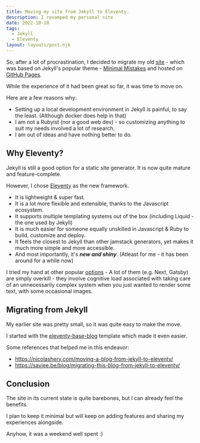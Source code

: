 ```yaml
---
title: Moving my site from Jekyll to Eleventy.
description: I revamped my personal site
date: 2022-10-10
tags:
  - Jekyll
  - Eleventy
layout: layouts/post.njk
---
```


So, after a lot of procrastination, I decided to migrate my old [site](https://carteakey.github.io) - which was based on Jekyll's popular theme - [Minimal Mistakes](https://mmistakes.github.io/minimal-mistakes/) and hosted on [GitHub Pages](https://pages.github.com/).

While the experience of it had been great so far, it was time to move on.

Here are a few reasons why:

- Setting up a local development environment in Jekyll is painful, to say the least. (Although docker does help in that)
- I am not a Rubyist (nor a good web dev) - so customizing anything to suit my needs involved a lot of research.
- I am out of ideas and have nothing better to do.

## Why Eleventy?

Jekyll is still a good option for a static site generator. It is now quite mature and feature-complete.

However, I chose [Eleventy](https://www.11ty.dev/) as the new framework.

- It is lightweight & super fast.
- It is a lot more flexible and extensible, thanks to the Javascript ecosystem.
- It supports multiple templating systems out of the box (including Liquid - the one used by Jekyll)
- It is much easier for someone equally unskilled in Javascript & Ruby to build, customize and deploy.
- It feels the closest to Jekyll than other jamstack generators, yet makes it much more simple and more accessible.
- And most importantly, it's **_new and shiny_**. (Atleast for me - it has been around for a while now)

I tried my hand at other popular [options](https://jamstack.org/generators/) - A lot of them (e.g. Next, Gatsby) are simply overkill - they involve cognitive load associated with taking care of an unnecessarily complex system when you just wanted to render some text, with some occasional images.

## Migrating from Jekyll

My earlier site was pretty small, so it was quite easy to make the move.

I started with the [eleventy-base-blog](https://github.com/11ty/eleventy-base-blog) template which made it even easier.

Some references that helped me in this endeavor:

- https://nicolashery.com/moving-a-blog-from-jekyll-to-eleventy/
- https://savjee.be/blog/migrating-this-blog-from-jekyll-to-eleventy/

## Conclusion

The site in its current state is quite barebones, but I can already feel the benefits.

I plan to keep it minimal but will keep on adding features and sharing my experiences alongside.

Anyhow, it was a weekend well spent :)
